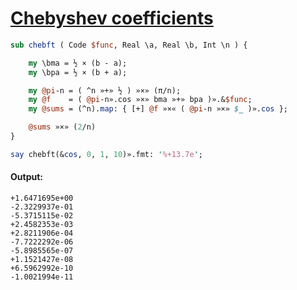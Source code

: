 [1]: https://rosettacode.org/wiki/Chebyshev_coefficients

# [Chebyshev coefficients][1]



```perl
sub chebft ( Code $func, Real \a, Real \b, Int \n ) {

    my \bma = ½ × (b - a);
    my \bpa = ½ × (b + a);

    my @pi-n = ( ^n »+» ½ ) »×» (π/n);
    my @f    = ( @pi-n».cos »×» bma »+» bpa )».&$func;
    my @sums = (^n).map: { [+] @f »×« ( @pi-n »×» $_ )».cos };

    @sums »×» (2/n)
}

say chebft(&cos, 0, 1, 10)».fmt: '%+13.7e';
```

#### Output:
```
+1.6471695e+00
-2.3229937e-01
-5.3715115e-02
+2.4582353e-03
+2.8211906e-04
-7.7222292e-06
-5.8985565e-07
+1.1521427e-08
+6.5962992e-10
-1.0021994e-11
```
